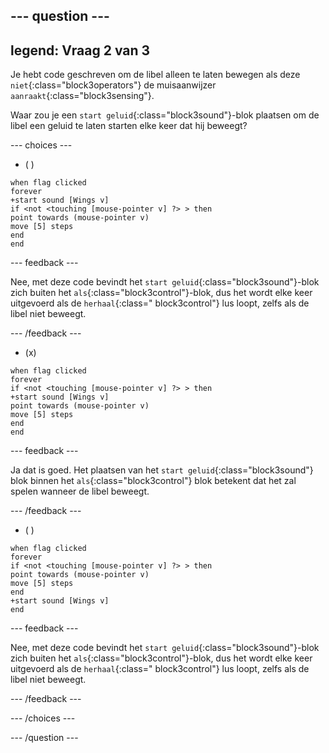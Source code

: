 
--- question ---
---
legend: Vraag 2 van 3
---

Je hebt code geschreven om de libel alleen te laten bewegen als deze `niet`{:class="block3operators"} de muisaanwijzer `aanraakt`{:class="block3sensing"}.

Waar zou je een `start geluid`{:class="block3sound"}-blok plaatsen om de libel een geluid te laten starten elke keer dat hij beweegt?

--- choices ---

- ( )

```blocks3
when flag clicked
forever
+start sound [Wings v]
if <not <touching [mouse-pointer v] ?> > then
point towards (mouse-pointer v)
move [5] steps
end
end
```

--- feedback ---

Nee, met deze code bevindt het `start geluid`{:class="block3sound"}-blok zich buiten het `als`{:class="block3control"}-blok, dus het wordt elke keer uitgevoerd als de `herhaal`{:class=" block3control"} lus loopt, zelfs als de libel niet beweegt.

--- /feedback ---

- (x)

```blocks3
when flag clicked
forever
if <not <touching [mouse-pointer v] ?> > then
+start sound [Wings v]
point towards (mouse-pointer v)
move [5] steps
end
end
```

  --- feedback ---

Ja dat is goed. Het plaatsen van het `start geluid`{:class="block3sound"} blok binnen het `als`{:class="block3control"} blok betekent dat het zal spelen wanneer de libel beweegt.

  --- /feedback ---

- ( )


```blocks3
when flag clicked
forever
if <not <touching [mouse-pointer v] ?> > then
point towards (mouse-pointer v)
move [5] steps
end
+start sound [Wings v]
end
```

  --- feedback ---

Nee, met deze code bevindt het `start geluid`{:class="block3sound"}-blok zich buiten het `als`{:class="block3control"}-blok, dus het wordt elke keer uitgevoerd als de `herhaal`{:class=" block3control"} lus loopt, zelfs als de libel niet beweegt.

  --- /feedback ---

--- /choices ---

--- /question ---
